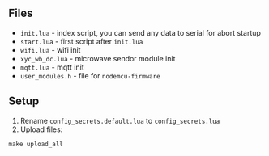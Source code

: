 ## Files
- `init.lua` - index script, you can send any data to serial for abort startup
- `start.lua` - first script after `init.lua`
- `wifi.lua` - wifi init
- `xyc_wb_dc.lua` - microwave sendor module init
- `mqtt.lua` - mqtt init
- `user_modules.h` - file for `nodemcu-firmware`

## Setup
1. Rename `config_secrets.default.lua` to `config_secrets.lua`
2. Upload files:
```
make upload_all
```
